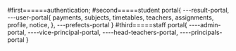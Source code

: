 #first======authentication;
#second=====student portal{
---result-portal,
---user-portal{
payments,
subjects,
timetables,
teachers,
assignments,
profile,
notice,
},
---prefects-portal
}
#third=====staff portal{
----admin-portal,
----vice-principal-portal,
----head-teachers-portal,
----principals-portal
}
